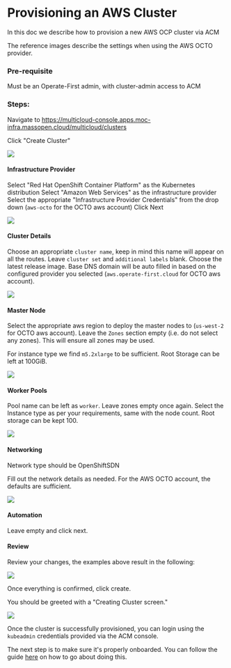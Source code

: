 # Provisioning an AWS Cluster

In this doc we describe how to provision a new AWS OCP cluster via ACM

The reference images describe the settings when using the AWS OCTO provider.

### Pre-requisite
Must be an Operate-First admin, with cluster-admin access to ACM


### Steps:

Navigate to https://multicloud-console.apps.moc-infra.massopen.cloud/multicloud/clusters

Click "Create Cluster"

![][1]

#### Infrastructure Provider
Select "Red Hat OpenShift Container Platform" as the Kubernetes distribution
Select "Amazon Web Services" as the infrastructure provider
Select the appropriate "Infrastructure Provider Credentials" from the drop down (`aws-octo` for the OCTO aws account)
Click Next

![][2]


#### Cluster Details
Choose an appropriate `cluster name`, keep in mind this name will appear on all the routes.
Leave `cluster set` and `additional labels` blank.
Choose the latest release image.
Base DNS domain will be auto filled in based on the configured provider you selected (`aws.operate-first.cloud` for OCTO aws account).

![][3]

#### Master Node
Select the appropriate aws region to deploy the master nodes to (`us-west-2` for OCTO aws account).
Leave the `Zones` section empty (i.e. do not select any zones). This will ensure all zones may be used.

For instance type we find `m5.2xlarge` to be sufficient.
Root Storage can be left at 100GiB.

![][4]

#### Worker Pools
Pool name can be left as `worker`.
Leave zones empty once again.
Select the Instance type as per your requirements, same with the node count.
Root storage can be kept 100.

![][5]


#### Networking
Network type should be OpenShiftSDN

Fill out the network details as needed. For the AWS OCTO account, the defaults are sufficient.

![][6]

#### Automation
Leave empty and click next.

#### Review
Review your changes, the examples above result in the following:

![][7]

Once everything is confirmed, click create.

You should be greeted with a "Creating Cluster screen."

![][8]

Once the cluster is successfully provisioned, you can login using the `kubeadmin` credentials provided via the ACM console.

The next step is to make sure it's properly onboarded. You can follow the guide [here][onboarding] on how to go about doing this.

[1]: assets/images/add_cluster/1.png
[2]: assets/images/add_cluster/2.png
[3]: assets/images/add_cluster/3.png
[4]: assets/images/add_cluster/4.png
[5]: assets/images/add_cluster/5.png
[6]: assets/images/add_cluster/6.png
[7]: assets/images/add_cluster/7.png
[8]: assets/images/add_cluster/8.png

[onboarding]: https://github.com/operate-first/hitchhikers-guide/blob/main/pages/onboarding_new_cluster.ipynb
